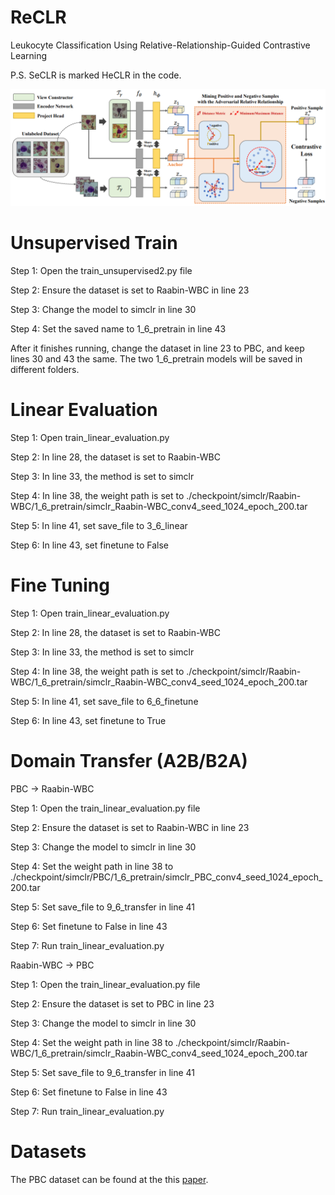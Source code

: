# ReCLR
 Leukocyte Classification Using Relative-Relationship-Guided Contrastive Learning

 P.S. SeCLR is marked HeCLR in the code.

 <p align="center">
  <img src="model.png" width="750px"/>
</p>

# Unsupervised Train

Step 1: Open the train_unsupervised2.py file

Step 2: Ensure the dataset is set to Raabin-WBC in line 23

Step 3: Change the model to simclr in line 30

Step 4: Set the saved name to 1_6_pretrain in line 43

After it finishes running, change the dataset in line 23 to PBC, and keep lines 30 and 43 the same. The two 1_6_pretrain models will be saved in different folders.

# Linear Evaluation

Step 1: Open train_linear_evaluation.py

Step 2: In line 28, the dataset is set to Raabin-WBC

Step 3: In line 33, the method is set to simclr

Step 4: In line 38, the weight path is set to ./checkpoint/simclr/Raabin-WBC/1_6_pretrain/simclr_Raabin-WBC_conv4_seed_1024_epoch_200.tar

Step 5: In line 41, set save_file to 3_6_linear

Step 6: In line 43, set finetune to False

# Fine Tuning

Step 1: Open train_linear_evaluation.py

Step 2: In line 28, the dataset is set to Raabin-WBC

Step 3: In line 33, the method is set to simclr

Step 4: In line 38, the weight path is set to ./checkpoint/simclr/Raabin-WBC/1_6_pretrain/simclr_Raabin-WBC_conv4_seed_1024_epoch_200.tar

Step 5: In line 41, set save_file to 6_6_finetune

Step 6: In line 43, set finetune to True

# Domain Transfer (A2B/B2A)

PBC → Raabin-WBC

Step 1: Open the train_linear_evaluation.py file

Step 2: Ensure the dataset is set to Raabin-WBC in line 23

Step 3: Change the model to simclr in line 30

Step 4: Set the weight path in line 38 to ./checkpoint/simclr/PBC/1_6_pretrain/simclr_PBC_conv4_seed_1024_epoch_200.tar

Step 5: Set save_file to 9_6_transfer in line 41

Step 6: Set finetune to False in line 43

Step 7: Run train_linear_evaluation.py


Raabin-WBC → PBC

Step 1: Open the train_linear_evaluation.py file

Step 2: Ensure the dataset is set to PBC in line 23

Step 3: Change the model to simclr in line 30

Step 4: Set the weight path in line 38 to ./checkpoint/simclr/Raabin-WBC/1_6_pretrain/simclr_Raabin-WBC_conv4_seed_1024_epoch_200.tar

Step 5: Set save_file to 9_6_transfer in line 41

Step 6: Set finetune to False in line 43

Step 7: Run train_linear_evaluation.py


# Datasets
The PBC dataset can be found at the this [paper]([https://arxiv.org/abs/2405.14506](https://upcommons.upc.edu/handle/2117/386919)).

<!--[Peripheral Blood Cell](https://upcommons.upc.edu/handle/2117/386919)

[BCISC 1K](https://onlinelibrary.wiley.com/doi/full/10.1002/jbio.201800488?casa_token=Ty3FnmjW58MAAAAA%3Aj7uCHu7Jk3tTUnUjnOA_NJomSAjQtfZm8Q0-W-Br1j7Sfvvg5aNlxoq8pspL4wY8Rd4Ds4GSY0UISpg) -->
